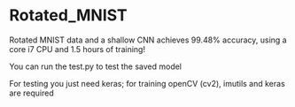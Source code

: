 # Rotated_MNIST
Rotated MNIST data and a shallow CNN achieves 99.48% accuracy, using a core i7 CPU and 1.5 hours of training!

You can run the test.py to test the saved model

For testing you just need keras; for training openCV (cv2), imutils and keras are required
